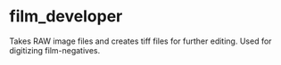 # film_developer
Takes RAW image files and creates tiff files for further editing. Used for digitizing film-negatives.
